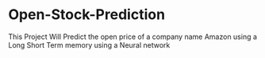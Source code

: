 # Open-Stock-Prediction
This Project Will Predict the open price of a company name Amazon using a Long Short Term memory using a Neural network

